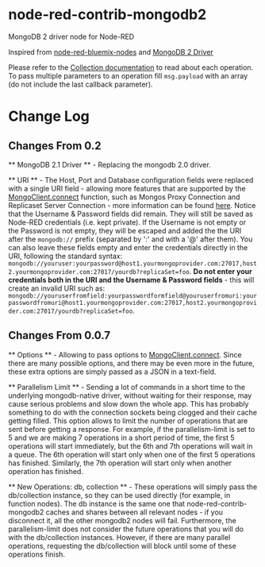 # node-red-contrib-mongodb2
MongoDB 2 driver node for Node-RED

Inspired from [node-red-bluemix-nodes](https://github.com/node-red/node-red-bluemix-nodes/tree/master/mongo) and [MongoDB 2 Driver](http://mongodb.github.io/node-mongodb-native/2.1)

Please refer to the [Collection documentation](http://mongodb.github.io/node-mongodb-native/2.1/api/Collection.html) to read about each operation.
To pass multiple parameters to an operation fill `msg.payload` with an array (do not include the last callback parameter).

# Change Log

## Changes From 0.2
** MongoDB 2.1 Driver ** - Replacing the mongodb 2.0 driver.

** URI ** -
The Host, Port and Database configuration fields were replaced with a single URI field - allowing more features that are supported by the [MongoClient.connect](http://mongodb.github.io/node-mongodb-native/2.1/api/MongoClient.html#.connect) function, such as Mongos Proxy Connection and Replicaset Server Connection - more information can be found [here](http://mongodb.github.io/node-mongodb-native/2.0/tutorials/connecting).
Notice that the Username & Password fields did remain. They will still be saved as Node-RED credentials (i.e. kept private). If the Username is not empty or the Password is not empty, they will be escaped and added the the URI after the `mongodb://` prefix (separated by ':' and with a '@' after them). You can also leave these fields empty and enter the credentials directly in the URI, following the standard syntax: `mongodb://youruser:yourpassword@host1.yourmongoprovider.com:27017,host2.yourmongoprovider.com:27017/yourdb?replicaSet=foo`. **Do not enter your credentials both in the URI and the Username & Password fields** - this will create an invalid URI such as: `mongodb://youruserfromfield:yourpasswordformfield@youruserfromuri:yourpasswordfromuri@host1.yourmongoprovider.com:27017,host2.yourmongoprovider.com:27017/yourdb?replicaSet=foo`.

## Changes From 0.0.7
** Options ** -
Allowing to pass options to [MongoClient.connect](http://mongodb.github.io/node-mongodb-native/2.1/api/MongoClient.html#.connect).
Since there are many possible options, and there may be even more in the future, these extra options are simply passed as a JSON in a text-field.

** Parallelism Limit ** - Sending a lot of commands in a short time to the underlying mongodb-native driver, without waiting for their response, may cause serious problems and slow down the whole app.
This has probably something to do with the connection sockets being clogged and their cache getting filled.
This option allows to limit the number of operations that are sent before getting a response.
For example, if the parallelism-limit is set to 5 and we are making 7 operations in a short period of time, the first 5 operations will start immediately, but the 6th and 7th operations will wait in a queue.
The 6th operation will start only when one of the first 5 operations has finished.
Similarly, the 7th operation will start only when another operation has finished.

** New Operations: db, collection ** - These operations will simply pass the db/collection instance, so they can be used directly (for example, in function nodes).
The db instance is the same one that node-red-contrib-mongodb2 caches and shares between all relevant nodes - if you disconnect it, all the other mongodb2 nodes will fail.
Furthermore, the parallelism-limit does not consider the future operations that you will do with the db/collection instances.
However, if there are many parallel operations, requesting the db/collection will block until some of these operations finish.
